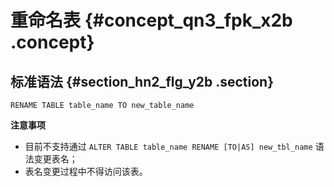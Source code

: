 # 重命名表 {#concept_qn3_fpk_x2b .concept}

## 标准语法 {#section_hn2_flg_y2b .section}

```
RENAME TABLE table_name TO new_table_name
```

**注意事项**

-   目前不支持通过 `ALTER TABLE table_name RENAME [TO|AS] new_tbl_name` 语法变更表名；
-   表名变更过程中不得访问该表。

